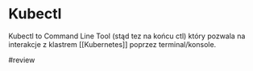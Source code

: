 # Kubectl

Kubectl to Command Line Tool (stąd tez na końcu ctl) który pozwala na interakcje z klastrem [[Kubernetes]] poprzez terminal/konsole.

#review 